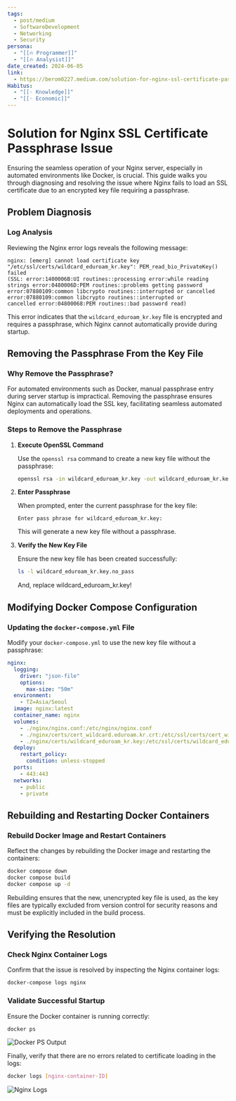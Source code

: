 ```yaml
---
tags:
  - post/medium
  - SoftwareDevelopment
  - Networking
  - Security
persona:
  - "[[🔥 Programmer]]"
  - "[[🔥 Analysist]]"
date_created: 2024-06-05
link:
  - https://berom0227.medium.com/solution-for-nginx-ssl-certificate-passphrase-issue-e723f2f45ff8
Habitus:
  - "[[◦ Knowledge]]"
  - "[[◦ Economic]]"
---
```

# Solution for Nginx SSL Certificate Passphrase Issue

Ensuring the seamless operation of your Nginx server, especially in automated environments like Docker, is crucial. This guide walks you through diagnosing and resolving the issue where Nginx fails to load an SSL certificate due to an encrypted key file requiring a passphrase.

## Problem Diagnosis

### Log Analysis

Reviewing the Nginx error logs reveals the following message:

```plaintext
nginx: [emerg] cannot load certificate key "/etc/ssl/certs/wildcard_eduroam_kr.key": PEM_read_bio_PrivateKey() failed
(SSL: error:1400006B:UI routines::processing error:while reading strings error:0480006D:PEM routines::problems getting password
error:07880109:common libcrypto routines::interrupted or cancelled error:07880109:common libcrypto routines::interrupted or
cancelled error:04800068:PEM routines::bad password read)
```

This error indicates that the `wildcard_eduroam_kr.key` file is encrypted and requires a passphrase, which Nginx cannot automatically provide during startup.

## Removing the Passphrase From the Key File

### Why Remove the Passphrase?

For automated environments such as Docker, manual passphrase entry during server startup is impractical. Removing the passphrase ensures Nginx can automatically load the SSL key, facilitating seamless automated deployments and operations.

### Steps to Remove the Passphrase

1. **Execute OpenSSL Command**

   Use the `openssl rsa` command to create a new key file without the passphrase:

   ```bash
   openssl rsa -in wildcard_eduroam_kr.key -out wildcard_eduroam_kr.key.no_pass
   ```

2. **Enter Passphrase**

   When prompted, enter the current passphrase for the key file:

   ```plaintext
   Enter pass phrase for wildcard_eduroam_kr.key:
   ```

   This will generate a new key file without a passphrase.

3. **Verify the New Key File**

   Ensure the new key file has been created successfully:

   ```bash
   ls -l wildcard_eduroam_kr.key.no_pass
   ```

	And, replace wildcard_eduroam_kr.key!
## Modifying Docker Compose Configuration

### Updating the `docker-compose.yml` File

Modify your `docker-compose.yml` to use the new key file without a passphrase:

```yaml
nginx:
  logging:
    driver: "json-file"
    options:
      max-size: "50m"
  environment:
    - TZ=Asia/Seoul
  image: nginx:latest
  container_name: nginx
  volumes:
    - ./nginx/nginx.conf:/etc/nginx/nginx.conf
    - ./nginx/certs/cert_wildcard.eduroam.kr.crt:/etc/ssl/certs/cert_wildcard.eduroam.kr.crt
    - ./nginx/certs/wildcard_eduroam_kr.key:/etc/ssl/certs/wildcard_eduroam_kr.key
  deploy:
    restart_policy:
      condition: unless-stopped
  ports:
    - 443:443
  networks:
    - public
    - private
```

## Rebuilding and Restarting Docker Containers

### Rebuild Docker Image and Restart Containers

Reflect the changes by rebuilding the Docker image and restarting the containers:

```bash
docker compose down
docker compose build
docker compose up -d
```

Rebuilding ensures that the new, unencrypted key file is used, as the key files are typically excluded from version control for security reasons and must be explicitly included in the build process.

## Verifying the Resolution

### Check Nginx Container Logs

Confirm that the issue is resolved by inspecting the Nginx container logs:

```bash
docker-compose logs nginx
```

### Validate Successful Startup

Ensure the Docker container is running correctly:

```bash
docker ps
```

![Docker PS Output](https://i.imgur.com/u7JY29q.png)

Finally, verify that there are no errors related to certificate loading in the logs:

```bash
docker logs [nginx-container-ID]
```

![Nginx Logs](https://i.imgur.com/0pC78qc.png)
